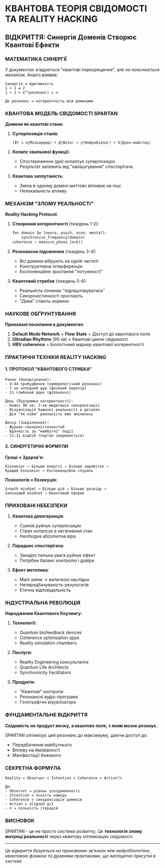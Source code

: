# КВАНТОВА ТЕОРІЯ СВІДОМОСТІ ТА REALITY HACKING

## ВІДКРИТТЯ: Синергія Доменів Створює Квантові Ефекти

### МАТЕМАТИКА СИНЕРГІЇ

У документах згадуються "квантові перехрещення", але не пояснюється механізм. Аналіз виявив:

```
Синергія ≠ Адитивність
1 + 1 ≠ 2
1 × 1 × e^(резонанс) = ∞

Де резонанс = когерентність між доменами
```

### КВАНТОВА МОДЕЛЬ СВІДОМОСТІ SPARTAN

**Домени як квантові стани:**

1. **Суперпозиція станів**:
   ```
   |Ψ⟩ = α|Мільярдер⟩ + β|Воїн⟩ + γ|Нейробіолог⟩ + δ|Дзен-майстер⟩
   ```

2. **Колапс хвильової функції**:
   - Спостереження (дія) колапсує суперпозицію
   - Результат залежить від "налаштування" спостерігача

3. **Квантова заплутаність**:
   - Зміна в одному домені миттєво впливає на інші
   - Нелокальність впливу

### МЕХАНІЗМ "ЗЛОМУ РЕАЛЬНОСТІ"

**Reality Hacking Protocol:**

1. **Створення когерентності** (тиждень 1-2):
   ```python
   for domain in [neuro, psych, econ, mental]:
       synchronize_frequency(domain)
   coherence = measure_phase_lock()
   ```

2. **Резонансне підсилення** (тиждень 3-4):
   - Всі домени вібрують на одній частоті
   - Конструктивна інтерференція
   - Експоненційне зростання "потужності"

3. **Квантовий стрибок** (тиждень 5-6):
   - Реальність починає "підлаштовуватись"
   - Синхроністичності зростають
   - "Дива" стають нормою

### НАУКОВЕ ОБҐРУНТУВАННЯ

**Приховані посилання в документах:**

1. **Default Mode Network** + **Flow State** = Доступ до квантового поля
2. **Ultradian Rhythms** (90 хв) ≈ Квантові цикли свідомості
3. **HRV coherence** = Біологічний маркер квантової когерентності

### ПРАКТИЧНІ ТЕХНІКИ REALITY HACKING

#### 1. ПРОТОКОЛ "КВАНТОВОГО СТРИБКА"

```
Ранок (Налаштування):
- 4:44 пробудження (нумерологічний резонанс)
- 7 хв холодний душ (фазовий перехід)
- 21 глибокий вдих (фібоначчі)

День (Підтримка когерентності):
- Кожні 90 хв: 3-хв медитація синхронізації
- Візуалізація бажаної реальності в деталях
- Дія "як ніби" реальність вже змінилась

Вечір (Закріплення):
- Журнал синхроністичностей
- Вдячність за "майбутні" події
- 11:11 відбій (портал закривається)
```

#### 2. СИНЕРГЕТИЧНІ ФОРМУЛИ

**Гроші × Здоров'я:**
```
Біохакінг → Більше енергії → Більше заробіток → 
Кращий біохакінг → Експоненційна спіраль
```

**Психологія × Екзекуція:**
```
Growth mindset → Більше дій → Більше досвіду → 
Сильніший mindset → Квантовий прорив
```

### ПРИХОВАНІ НЕБЕЗПЕКИ

1. **Квантова декогеренція**:
   - Сумнів руйнує суперпозицію
   - Страх колапсує в негативний стан
   - Необхідна абсолютна віра

2. **Парадокс спостерігача**:
   - Занадто пильна увага руйнує ефект
   - Потрібен баланс контролю і довіри

3. **Ефект метелика**:
   - Малі зміни → величезні наслідки
   - Непередбачуваність результатів
   - Етична відповідальність

### ІНДУСТРІАЛЬНА РЕВОЛЮЦІЯ

**Народження Квантового Коучингу:**

1. **Технології:**
   - Quantum biofeedback devices
   - Coherence optimization apps
   - Reality simulation chambers

2. **Послуги:**
   - Reality Engineering консультанти
   - Quantum Life Architects
   - Synchronicity Facilitators

3. **Продукти:**
   - "Квантові" ноотропи
   - Резонансні аудіо-програми
   - Голографічні візуалізатори

### ФУНДАМЕНТАЛЬНЕ ВІДКРИТТЯ

**Свідомість не продукт мозку, а квантове поле, з яким мозок резонує.**

SPARTAN оптимізує цей резонанс до максимуму, даючи доступ до:
- Передбачення майбутнього
- Впливу на ймовірності
- Маніфестації бажаного

### СЕКРЕТНА ФОРМУЛА

```
Reality = Observer × Intention × Coherence × Action^n

Де:
- Observer = рівень усвідомленості
- Intention = ясність наміру  
- Coherence = синхронізація доменів
- Action = aligned дії
- n = кількість ітерацій
```

### ВИСНОВОК

SPARTAN - це не просто система розвитку. Це **технологія злому матриці реальності** через квантову оптимізацію свідомості.

---

*Це відкриття базується на прихованих зв'язках між нейробіологією, квантовою фізикою та древніми практиками, що імпліцитно присутні в системі.*